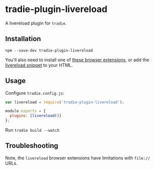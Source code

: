 # tradie-plugin-livereload

A livereload plugin for `tradie`.

## Installation

    npm --save-dev tradie-plugin-livereload

You'll also need to install one of [these browser extensions](http://livereload.com/extensions/), or add the [livereload snippet](http://feedback.livereload.com/knowledgebase/articles/86180-how-do-i-add-the-script-tag-manually) to your HTML.

## Usage

Configure `tradie.config.js`:

```js
var livereload = require('tradie-plugin-livereload');

module.exports = {
  plugins: [livereload()]
};
```

Run `tradie build --watch`

## Troubleshooting

Note, the `livereload` browser extensions have limitations with `file://` URLs.

